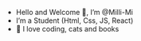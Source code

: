 - Hello and Welcome 👋, I’m @Milli-Mi
- I’m a Student (Html, Css, JS, React)
- 💞️ I love coding, cats and books


<!---
- 👀 I’m interested in ...
- 🌱 I’m currently learning ...
- 💞️ I’m looking to collaborate on ...
- 📫 How to reach me ...
Milli-Mi/Milli-Mi is a ✨ special ✨ repository because its `README.md` (this file) appears on your GitHub profile.
You can click the Preview link to take a look at your changes.
--->
